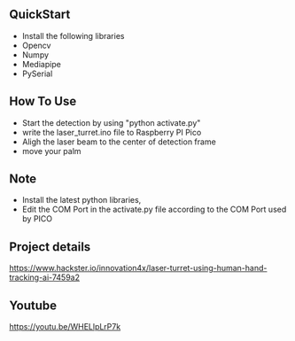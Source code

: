 ## QuickStart

* Install the following libraries
* Opencv
* Numpy
* Mediapipe
* PySerial


## How To Use


* Start the detection by using "python activate.py"
* write the laser_turret.ino file to Raspberry PI Pico
* Aligh the laser beam to the center of detection frame
* move your palm

## Note


* Install the latest python libraries,
* Edit the COM Port in the activate.py file according to the COM Port used by PICO


## Project details

https://www.hackster.io/innovation4x/laser-turret-using-human-hand-tracking-ai-7459a2


## Youtube

https://youtu.be/WHELlpLrP7k
